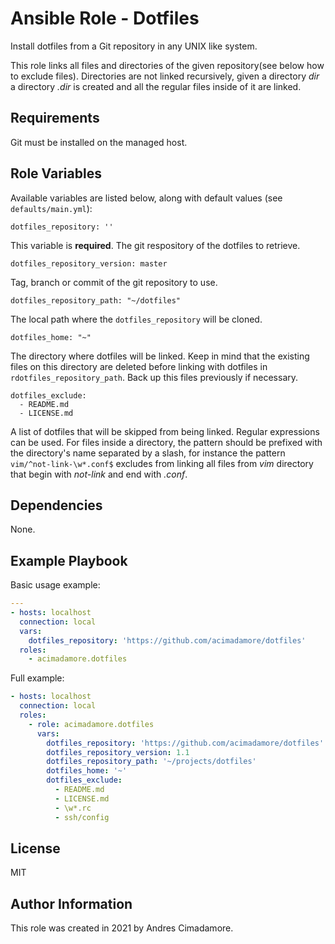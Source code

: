 Ansible Role - Dotfiles
========================

Install dotfiles from a Git repository in any UNIX like system.

This role links all files and directories of the given repository(see below how to exclude files). Directories are not linked recursively, given a directory _dir_ a directory _.dir_ is created and all the regular files inside of it are linked.

Requirements
------------

Git must be installed on the managed host.

Role Variables
--------------

Available variables are listed below, along with default values (see `defaults/main.yml`):

    dotfiles_repository: ''

This variable is **required**. The git respository of the dotfiles to retrieve.

    dotfiles_repository_version: master

Tag, branch or commit of the git repository to use.

    dotfiles_repository_path: "~/dotfiles"

The local path where the `dotfiles_repository` will be cloned.

    dotfiles_home: "~"

The directory where dotfiles will be linked. Keep in mind that the existing files on this directory are deleted before linking with dotfiles in `rdotfiles_repository_path`. Back up this files previously if necessary.

    dotfiles_exclude:
      - README.md
      - LICENSE.md

A list of dotfiles that will be skipped from being linked. Regular expressions can be used. For files inside a directory, the pattern should be prefixed with the directory's name separated by a slash, for instance the pattern `vim/^not-link-\w*.conf$` excludes from linking all files from _vim_ directory that begin with _not-link_ and end with _.conf_.


Dependencies
------------

None.

Example Playbook
----------------

Basic usage example:

```yaml
---
- hosts: localhost
  connection: local
  vars:
    dotfiles_repository: 'https://github.com/acimadamore/dotfiles'
  roles:
    - acimadamore.dotfiles
```

Full example:

```yaml
- hosts: localhost
  connection: local
  roles:
    - role: acimadamore.dotfiles
      vars:
        dotfiles_repository: 'https://github.com/acimadamore/dotfiles'
        dotfiles_repository_version: 1.1
        dotfiles_repository_path: '~/projects/dotfiles'
        dotfiles_home: '~'
        dotfiles_exclude:
          - README.md
          - LICENSE.md
          - \w*.rc
          - ssh/config
```

License
-------

MIT

Author Information
------------------

This role was created in 2021 by Andres Cimadamore.

